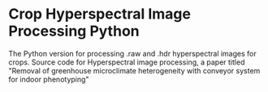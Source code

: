 # Crop Hyperspectral Image Processing Python 
 The Python version for processing .raw and .hdr hyperspectral images for crops. Source code for Hyperspectral image processing, a paper titled "Removal of greenhouse microclimate heterogeneity with conveyor system for indoor phenotyping"
 
 
 
